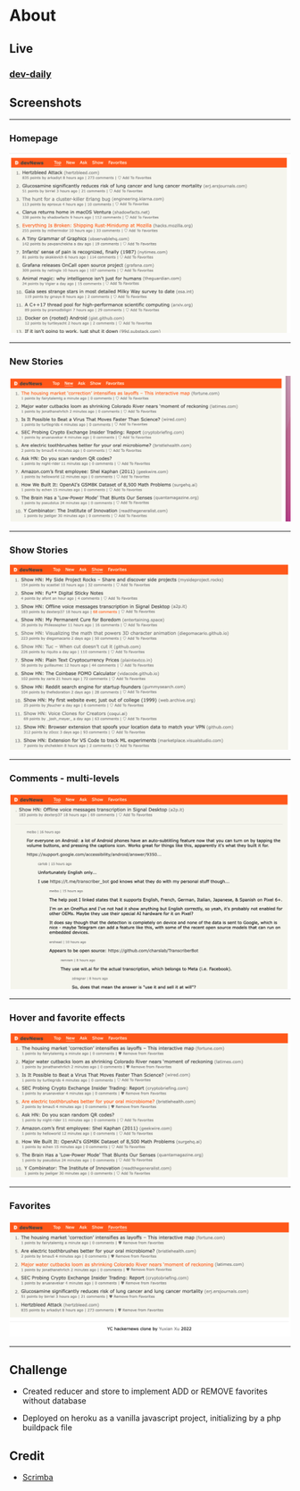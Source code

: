 # About

## Live

### [dev-daily](https://dev-daily.herokuapp.com)

## Screenshots

---

### Homepage

![homepage](https://github.com/yuxianxu/devNews-hacknews-clone/blob/master/assets/images/dev-news-screenshot-1.png)

---

### New Stories

![New stories](https://github.com/yuxianxu/devNews-hacknews-clone/blob/master/assets/images/dev-news-screenshot-2.png)

---

### Show Stories

![homepage](https://github.com/yuxianxu/devNews-hacknews-clone/blob/master/assets/images/dev-news-screenshot-3.png)

---

### Comments - multi-levels

![homepage](https://github.com/yuxianxu/devNews-hacknews-clone/blob/master/assets/images/dev-news-screenshot-4.png)

---

### Hover and favorite effects

![homepage](https://github.com/yuxianxu/devNews-hacknews-clone/blob/master/assets/images/dev-news-screenshot-5.png)

---

### Favorites

![homepage](https://github.com/yuxianxu/devNews-hacknews-clone/blob/master/assets/images/dev-news-screenshot-6.png)

---

## Challenge

- Created reducer and store to implement ADD or REMOVE favorites without database

- Deployed on heroku as a vanilla javascript project, initializing by a php buildpack file

## Credit

- [Scrimba](https://scrimba.com/learn/javascript/module-intro-hacker-news-clone-cPJz3QAv)
